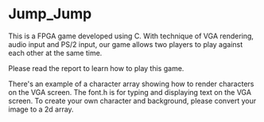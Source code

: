 # Jump_Jump
This is a FPGA game developed using C. With technique of VGA rendering, audio input and PS/2 input, our game allows two players to play against each other at the same time.

Please read the report to learn how to play this game.

There's an example of a character array showing how to render characters on the VGA screen. The font.h is for typing and displaying text on the VGA screen. To create your own character and background, please convert your image to a 2d array.
